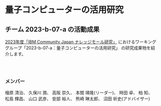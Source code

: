 # 量子コンピューターの活用研究
## チーム 2023-b-07-a の活動成果

[2023年度「IBM Community Japan ナレッジモール研究」](https://www.ibm.com/community/japan/jp-ja/knowledge-mall-research-application.html) におけるワーキンググループ「2023-b-07-a：量子コンピューターの活用研究」 の研究成果物を紹介します。


```{tableofcontents}
```

<br>

### メンバー

檜原 清治、
久保川 潤、
高阪 崇久、
本間 靖隆(リーダー)、
時田 卓、
柏 知、
松島 輝昌、
山口 武彦、
安部 裕人、
熊崎 琳太郎、
沼田 祈史(アドバイザー)

